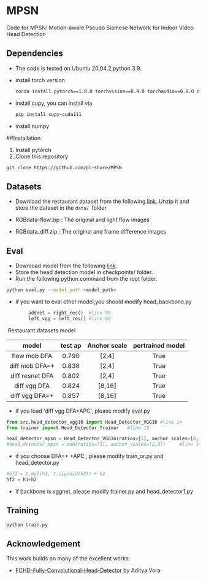 # MPSN
Code for MPSN: Motion-aware Pseudo Siamese Network for Indoor Video Head Detection

## Dependencies
- The code is tested on Ubuntu 20.04.2,python 3.9.

- install torch version 

  ```bash
  conda install pytorch==1.8.0 torchvision==0.9.0 torchaudio==0.8.0 cudatoolkit=11.1 -c pytorch -c conda-forge
  ```

- install cupy, you can install via 

  ```bash
  pip install cupy-cuda111
  ```
- install numpy

##Installation
 1. Install pytorch
 2. Clone this repository
  ```bash
  git clone https://github.com/pl-share/MPSN
  ```
  

## Datasets

- Download the restaurant dataset from the following [link](https://drive.google.com/drive/folders/1NBfgT20ePGDk2iW5aF_T61-yIvwEKvfd). Unzip it and store the dataset in the `data/ `folder

- RGBdata-flow.zip : The original and light flow images

- RGBdata_diff.zip : The original and frame difference images



## Eval

- Download model from the following [link](https://drive.google.com/drive/folders/14M5tHUYqraaNP2GmxDYGED4ja91pSR2J?usp=sharing).
- Store the head detection model in checkpoints/ folder.
- Run the following python command from the root folder.

```Bash
python eval.py --model_path <model_path>
```

- if you want to eval other model,you should modify head_backbone.py 

```python 
        addnet = right_res()  #line 59
        left_vgg = left_res() #line 60
```

​	Restaurant datasets model

|        model        | test ap | Anchor scale | pertrained model |
| :-----------------: | :-----: | :----------: | :--------------: |
|  flow mob DFA  |  0.790  |    [2,4]     |       True       |
| diff mob DFA=+|  0.838  |    [2,4]     |       True       |
| diff resnet DFA|  0.802  |    [2,4]     |       True       |
|  diff vgg DFA  |  0.824  |    [8,16]    |       True       |
|diff vgg DFA=+ |0.857|[8,16]|True|

- if you load 'diff vgg DFA+APC',  please modify eval.py

```python
from src.head_detector_vgg16 import Head_Detector_VGG16 #line 14
from trainer import Head_Detector_Trainer   #line 15

head_detector_mpsn = Head_Detector_VGG16(ratios=[1], anchor_scales=[8, 16])    #line 142													 #line 142
#head_detector_mpsn = mob(ratios=[1], anchor_scales=[2,3])     #line 143
```
- if you choose DFA=+ +APC , please modify train_or.py and head_detector.py

```python
#hf2 = t.mul(h1, t.sigmoid(h2)) + h2
hf2 = h1+h2
```
- if backbone is vggnet, please modify trainer.py and head_detector1.py

## Training

```Bash
python train.py
```
## Acknowledgement

This work builds on many of the excellent works:
- [FCHD-Fully-Convolutional-Head-Detector](https://github.com/aditya-vora/FCHD-Fully-Convolutional-Head-Detector) by Aditya Vora

